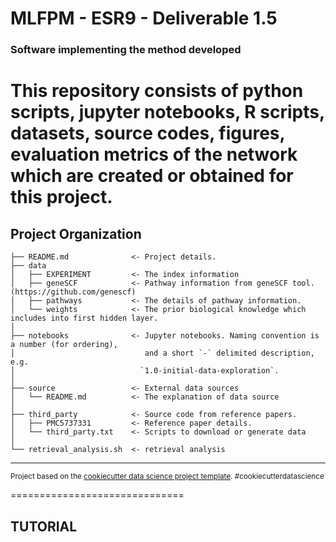 # MLFPM - ESR9 - Deliverable 1.5
### Software implementing the method developed
This repository consists of python scripts, jupyter notebooks, R scripts, datasets, source codes, figures, evaluation metrics of the network which are created or obtained for this project.
==============================

Project Organization
------------

    ├── README.md              <- Project details.
    ├── data
    │   ├── EXPERIMENT         <- The index information
    │   ├── geneSCF            <- Pathway information from geneSCF tool. (https://github.com/genescf)
    │   ├── pathways           <- The details of pathway information.
    │   └── weights            <- The prior biological knowledge which includes into first hidden layer.
    │
    ├── notebooks              <- Jupyter notebooks. Naming convention is a number (for ordering),
    │                             and a short `-` delimited description, e.g.
    │                            `1.0-initial-data-exploration`.
    │
    ├── source                 <- External data sources
    │   └── README.md          <- The explanation of data source
    │
    ├── third_party            <- Source code from reference papers.
    │   ├── PMC5737331         <- Reference paper details.
    │   └── third_party.txt    <- Scripts to download or generate data
    │
    └── retrieval_analysis.sh  <- retrieval analysis
--------
<p><small>Project based on the <a target="_blank" href="https://drivendata.github.io/cookiecutter-data-science/">cookiecutter data science project template</a>. #cookiecutterdatascience</small></p>
==============================

## TUTORIAL
